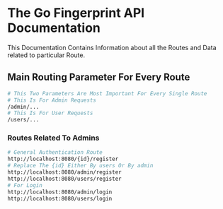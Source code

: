 # The Go Fingerprint API Documentation
This Documentation Contains Information about all the Routes and Data related to particular Route.
## Main Routing Parameter For Every Route

```bash
# This Two Parameters Are Most Important For Every Single Route
# This Is For Admin Requests
/admin/...
# This Is For User Requests
/users/...
```
### Routes Related To Admins
```bash
# General Authentication Route
http://localhost:8080/{id}/register
# Replace The {id} Either By users Or By admin
http://localhost:8080/admin/register
http://localhost:8080/users/register
# For Login
http://localhost:8080/admin/login
http://localhost:8080/users/login
```
